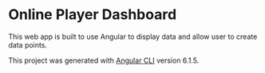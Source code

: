 # Online Player Dashboard

This web app is built to use Angular to display data and allow user to create data points.


This project was generated with [Angular CLI](https://github.com/angular/angular-cli) version 6.1.5.

